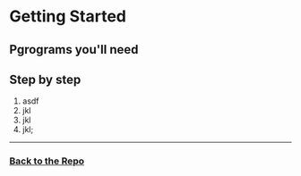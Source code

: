 # Getting Started

## Pgrograms you'll need

## Step by step

1. asdf
2. jkl
3. jkl
4. jkl;
---
### [Back to the Repo](https://github.com/Rinrodan/Project_Z-Prefix/tree/main)
